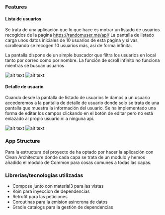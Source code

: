 ### Features

#### Lista de usuarios
Se trata de una aplicación que lo que hace es motrar un listado de usuarios recogidos de la pagina https://randomuser.me/api/
La pantalla de listado carga unos datos iniciales de 10 usuarios de esta pagina y si vas scrolleando se recogen 10 usuarios más, asi de forma infinita.

La pantalla dispone de un simple buscador que filtra los usuarios en local tanto por correo como por nombre. La función de scroll infinito no funciona mientras se buscan usuarios

![alt text]([http://url/to/img.png](https://drive.google.com/file/d/1M37n1vg1ajNtcN3D7RYwzy6Onp_sYZEh/view?usp=drive_link))
![alt text]([http://url/to/img.png](https://drive.google.com/file/d/14rgrvA-vjqcoQ_3JFdTfcJ2KT8d-7ZEw/view?usp=drive_link))

#### Detalle de usuario
Cuando desde la pantalla de listado de usuarios le damos a un usuario accederemos a la pantalla de detalle de usuario donde solo se trata de una pantalla que muestra la información del usuario.
Se ha implementado una forma de editar los campos clickando en el botón de editar pero no está enlazado al propio usuario ni a ninguna api.

![alt text]([http://url/to/img.png](https://drive.google.com/file/d/1Z-cVVpiF9--w2CoRqPZ0rI1g_ar1zO8m/view?usp=drive_link))
![alt text]([http://url/to/img.png](https://drive.google.com/file/d/1rOQXvXpHawVY2mRHBTvnHlWszYmfPsqw/view?usp=drive_link))

### App Structure
Para la estructura del proyecto de ha optado por hacer la aplicación con Clean Architecture donde cada capa se trata de un modulo y hemos añadido el modulo de Common para cosas comunes a todas las capas.

### Librerias/tecnologias utilizadas
- Compose junto con material3 para las vistas 
- Koin para inyeccion de dependencias
- Retrofit para las peticiones
- Coroutinas para la emision asincrona de datos
- Gradle catalogs para la gestión de dependencias


